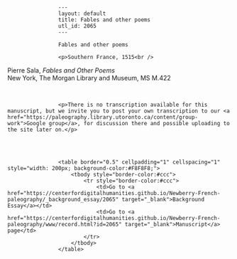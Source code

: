 
                    ---
                    layout: default
                    title: Fables and other poems
                    utl_id: 2065
                    ---
                
                    Fables and other poems
  
                    <p>Southern France, 1515<br />
Pierre Sala, <em>Fables and Other Poems</em><br />
New York, The Morgan Library and Museum, MS M.422</p>
<p> </p>
  
                    <p>There is no transcription available for this manuscript, but we invite you to post your own transcription to our <a href="https://paleography.library.utoronto.ca/content/group-work">Google group</a>, for discussion there and possible uploading to the site later on.</p>
<p> </p>

                    
                     
                    <table border="0.5" cellpadding="1" cellspacing="1" style="width: 200px; background-color:#F8F8F8;">
                        <tbody style="border-color:#ccc">
                            <tr style="border-color:#ccc">
                                <td>Go to <a href="https://centerfordigitalhumanities.github.io/Newberry-French-paleography/_background_essay/2065" target="_blank">Background Essay</a></td>
                                <td>Go to <a href="https://centerfordigitalhumanities.github.io/Newberry-French-paleography/www/record.html?id=2065" target="_blank">Manuscript</a> page</td>
                            </tr>
                        </tbody>
                    </table>
                     
                
                